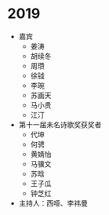 # 2019

- 嘉宾
  - 姜涛
  - 胡续冬
  - 周瓒
  - 徐钺
  - 李琬
  - 苏画天
  - 马小贵
  - 江汀
- 第十一届未名诗歌奖获奖者
  - 代坤
  - 何骋
  - 黄婧怡
  - 马骥文
  - 苏晗
  - 王子瓜
  - 钟芝红
- 主持人：西哑、李祎曼
